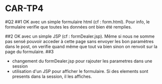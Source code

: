 # CAR-TP4

#Q2
##1
OK avec un simple formulaire html (cf : form.html).
Pour info, le formulaire verifie que toutes les données ont bien été remplies.

##2
OK avec un simple JSP (cf : formDealer.jsp).
Même si nous ne somme pas sensé pouvoir acceder à cette page sans envoyer les bon paramètres dans le post, on verifie quand même que tout va bien sinon on renvoit sur la page du formulaire.
##3
- changement du formDealer.jsp pour rajouter les parametres dans une session
- utilisation d'un JSP pour afficher le formulaire. Si des elements sont presents dans la session, il les affiches.
